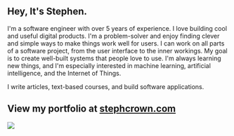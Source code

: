 ## Hey, It's Stephen.

I'm a software engineer with over 5 years of experience. I love building cool and useful digital products. I'm a problem-solver and enjoy finding clever and simple ways to make things work well for users. I can work on all parts of a software project, from the user interface to the inner workings. My goal is to create well-built systems that people love to use. I'm always learning new things, and I'm especially interested in machine learning, artificial intelligence, and the Internet of Things.

I write articles, text-based courses, and build software applications.

## View my portfolio at [stephcrown.com](https://stephcrown.com)



<a href="https://github.com/steph-crown" style="display: block;">
  <img align="center" src="https://github-stats-card-nu.vercel.app/api/top-langs?username=steph-crown&theme=dark&show_icons=true&layout=pie" />
</a>
